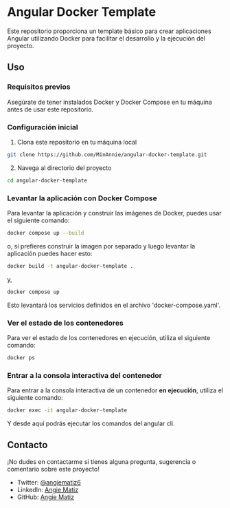 # Angular Docker Template

Este repositorio proporciona un template básico para crear aplicaciones Angular utilizando Docker para facilitar el
desarrollo y la ejecución del proyecto.

## Uso
### Requisitos previos
Asegúrate de tener instalados Docker y Docker Compose en tu máquina antes de usar este repositorio.

### Configuración inicial
1. Clona este repositorio en tu máquina local
```bash
git clone https://github.com/MinAnnie/angular-docker-template.git
```

2. Navega al directorio del proyecto
```bash
cd angular-docker-template
```

### Levantar la aplicación con Docker Compose
Para levantar la aplicación y construir las imágenes de Docker, puedes usar el siguiente comando:
```bash
docker compose up --build 
```
o, si prefieres construir la imagen por separado y luego levantar la aplicación puedes hacer esto:
```bash
docker build -t angular-docker-template . 
```
y,
```bash
docker compose up 
```
Esto levantará los servicios definidos en el archivo 'docker-compose.yaml'.

### Ver el estado de los contenedores
Para ver el estado de los contenedores en ejecución, utiliza el siguiente comando:
```bash
docker ps
```

### Entrar a la consola interactiva del contenedor
Para entrar a la consola interactiva de un contenedor **en ejecución**, utiliza el siguiente comando:
```bash
docker exec -it angular-docker-template
```

Y desde aquí podrás ejecutar los comandos del angular cli.

## Contacto

¡No dudes en contactarme si tienes alguna pregunta, sugerencia o comentario sobre este proyecto!

- Twitter: [@angiematiz6](https://twitter.com/angiematiz6)
- LinkedIn: [Angie Matiz](https://www.linkedin.com/in/angie-matiz/)
- GitHub: [Angie Matiz](https://github.com/MinAnnie)

